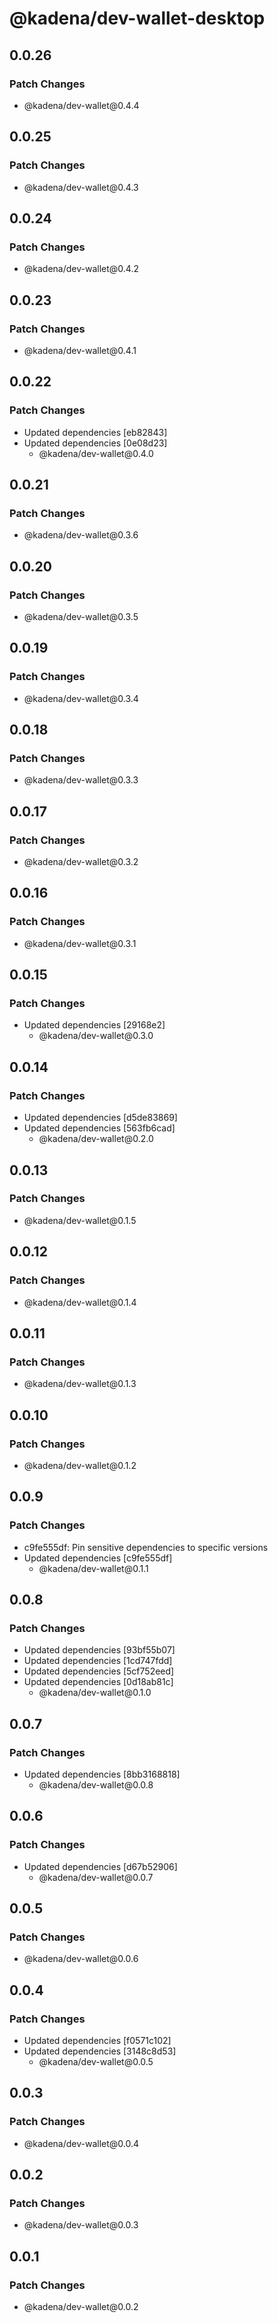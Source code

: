 # @kadena/dev-wallet-desktop

## 0.0.26

### Patch Changes

- @kadena/dev-wallet\@0.4.4

## 0.0.25

### Patch Changes

- @kadena/dev-wallet\@0.4.3

## 0.0.24

### Patch Changes

- @kadena/dev-wallet\@0.4.2

## 0.0.23

### Patch Changes

- @kadena/dev-wallet\@0.4.1

## 0.0.22

### Patch Changes

- Updated dependencies \[eb82843]
- Updated dependencies \[0e08d23]
  - @kadena/dev-wallet\@0.4.0

## 0.0.21

### Patch Changes

- @kadena/dev-wallet\@0.3.6

## 0.0.20

### Patch Changes

- @kadena/dev-wallet\@0.3.5

## 0.0.19

### Patch Changes

- @kadena/dev-wallet\@0.3.4

## 0.0.18

### Patch Changes

- @kadena/dev-wallet\@0.3.3

## 0.0.17

### Patch Changes

- @kadena/dev-wallet\@0.3.2

## 0.0.16

### Patch Changes

- @kadena/dev-wallet\@0.3.1

## 0.0.15

### Patch Changes

- Updated dependencies \[29168e2]
  - @kadena/dev-wallet\@0.3.0

## 0.0.14

### Patch Changes

- Updated dependencies \[d5de83869]
- Updated dependencies \[563fb6cad]
  - @kadena/dev-wallet\@0.2.0

## 0.0.13

### Patch Changes

- @kadena/dev-wallet\@0.1.5

## 0.0.12

### Patch Changes

- @kadena/dev-wallet\@0.1.4

## 0.0.11

### Patch Changes

- @kadena/dev-wallet\@0.1.3

## 0.0.10

### Patch Changes

- @kadena/dev-wallet\@0.1.2

## 0.0.9

### Patch Changes

- c9fe555df: Pin sensitive dependencies to specific versions
- Updated dependencies \[c9fe555df]
  - @kadena/dev-wallet\@0.1.1

## 0.0.8

### Patch Changes

- Updated dependencies \[93bf55b07]
- Updated dependencies \[1cd747fdd]
- Updated dependencies \[5cf752eed]
- Updated dependencies \[0d18ab81c]
  - @kadena/dev-wallet\@0.1.0

## 0.0.7

### Patch Changes

- Updated dependencies \[8bb3168818]
  - @kadena/dev-wallet\@0.0.8

## 0.0.6

### Patch Changes

- Updated dependencies \[d67b52906]
  - @kadena/dev-wallet\@0.0.7

## 0.0.5

### Patch Changes

- @kadena/dev-wallet\@0.0.6

## 0.0.4

### Patch Changes

- Updated dependencies \[f0571c102]
- Updated dependencies \[3148c8d53]
  - @kadena/dev-wallet\@0.0.5

## 0.0.3

### Patch Changes

- @kadena/dev-wallet\@0.0.4

## 0.0.2

### Patch Changes

- @kadena/dev-wallet\@0.0.3

## 0.0.1

### Patch Changes

- @kadena/dev-wallet\@0.0.2
